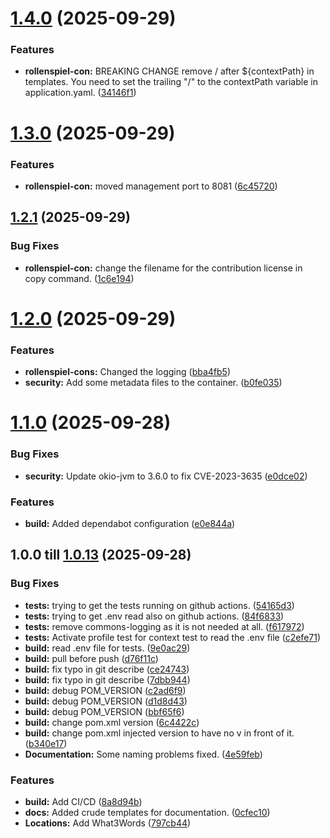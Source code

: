 # [1.4.0](https://github.com/Paladins-Inn/rollenspiel-cons/compare/v1.3.0...v1.4.0) (2025-09-29)


### Features

* **rollenspiel-con:** BREAKING CHANGE remove / after ${contextPath} in templates. You need to set the trailing "/" to the contextPath variable in application.yaml. ([34146f1](https://github.com/Paladins-Inn/rollenspiel-cons/commit/34146f141b7db3fb139ce492288db38548275c3e))

# [1.3.0](https://github.com/Paladins-Inn/rollenspiel-cons/compare/v1.2.1...v1.3.0) (2025-09-29)


### Features

* **rollenspiel-con:** moved management port to 8081 ([6c45720](https://github.com/Paladins-Inn/rollenspiel-cons/commit/6c45720bacdb7f25c83a240ce5f76d461fa0d47f))

## [1.2.1](https://github.com/Paladins-Inn/rollenspiel-cons/compare/v1.2.0...v1.2.1) (2025-09-29)


### Bug Fixes

* **rollenspiel-con:** change the filename for the contribution license in copy command. ([1c6e194](https://github.com/Paladins-Inn/rollenspiel-cons/commit/1c6e19439ce1f2d2ae8439f36c790d9b6db3388c))

# [1.2.0](https://github.com/Paladins-Inn/rollenspiel-cons/compare/v1.1.0...v1.2.0) (2025-09-29)


### Features

* **rollenspiel-cons:** Changed the logging ([bba4fb5](https://github.com/Paladins-Inn/rollenspiel-cons/commit/bba4fb5495ff045a1e0f9b81cc07978cd79b5438))
* **security:** Add some metadata files to the container. ([b0fe035](https://github.com/Paladins-Inn/rollenspiel-cons/commit/b0fe035a9dfd918036496ce0aa582810d9a928a1))

# [1.1.0](https://github.com/Paladins-Inn/rollenspiel-cons/compare/v1.0.13...v1.1.0) (2025-09-28)


### Bug Fixes

* **security:** Update okio-jvm to 3.6.0 to fix CVE-2023-3635 ([e0dce02](https://github.com/Paladins-Inn/rollenspiel-cons/commit/e0dce020db06f3b37dc9533d178c26053e881fbf))


### Features

* **build:** Added dependabot configuration ([e0e844a](https://github.com/Paladins-Inn/rollenspiel-cons/commit/e0e844a4b4fb5aad12b25e00ad0277b822028420))

## 1.0.0 till [1.0.13](https://github.com/Paladins-Inn/rollenspiel-cons/compare/v1.0.0...v1.0.13) (2025-09-28)


### Bug Fixes

* **tests:** trying to get the tests running on github actions. ([54165d3](https://github.com/Paladins-Inn/rollenspiel-cons/commit/54165d30d4e1916477f4bbf46f5d34662206d189))
* **tests:** trying to get .env read also on github actions. ([84f6833](https://github.com/Paladins-Inn/rollenspiel-cons/commit/84f68336f5205bd9f155130c82b5dfac7bd1730a))
* **tests:** remove commons-logging as it is not needed at all. ([f617972](https://github.com/Paladins-Inn/rollenspiel-cons/commit/f61797247e01d26a855761c8f303d23ec4715a55))
* **tests:** Activate profile test for context test to read the .env file ([c2efe71](https://github.com/Paladins-Inn/rollenspiel-cons/commit/c2efe718b3d99b127e1c8f2498526af71e17d2f8))
* **build:** read .env file for tests. ([9e0ac29](https://github.com/Paladins-Inn/rollenspiel-cons/commit/9e0ac29ca323a04f126950bbde6d3b8baae21b2d))
* **build:** pull before push ([d76f11c](https://github.com/Paladins-Inn/rollenspiel-cons/commit/d76f11c940074e5816c99178699e08d7a6c10a38))
* **build:** fix typo in git describe ([ce24743](https://github.com/Paladins-Inn/rollenspiel-cons/commit/ce247433f0ec4029d0820f0c80c91073d5cc68cf))
* **build:** fix typo in git describe ([7dbb944](https://github.com/Paladins-Inn/rollenspiel-cons/commit/7dbb944cb429c9933ec7949ef30732796a3c3e04))
* **build:** debug POM_VERSION ([c2ad6f9](https://github.com/Paladins-Inn/rollenspiel-cons/commit/c2ad6f9ace930d22fb0da5f92cf0870f27e75be0))
* **build:** debug POM_VERSION ([d1d8d43](https://github.com/Paladins-Inn/rollenspiel-cons/commit/d1d8d4383ecd93304e67633b3c93e7452850dcb5))
* **build:** debug POM_VERSION ([bbf65f6](https://github.com/Paladins-Inn/rollenspiel-cons/commit/bbf65f6136b47481c533639a8848d689ea1f4a75))
* **build:** change pom.xml version ([6c4422c](https://github.com/Paladins-Inn/rollenspiel-cons/commit/6c4422c23cd157aecc0bbc1bb61307855639a152))
* **build:** change pom.xml injected version to have no v in front of it. ([b340e17](https://github.com/Paladins-Inn/rollenspiel-cons/commit/b340e1710234b7579e93836589adbc2af100bdca))
* **Documentation:** Some naming problems fixed. ([4e59feb](https://github.com/Paladins-Inn/rollenspiel-cons/commit/4e59feb528b3a8696db96d712ceaeeacb30364cb))


### Features

* **build:** Add CI/CD ([8a8d94b](https://github.com/Paladins-Inn/rollenspiel-cons/commit/8a8d94b580c4306b6b2320e8620101ef29e641e3))
* **docs:** Added crude templates for documentation. ([0cfec10](https://github.com/Paladins-Inn/rollenspiel-cons/commit/0cfec106539a407d870400546904a7c623697cc9))
* **Locations:** Add What3Words ([797cb44](https://github.com/Paladins-Inn/rollenspiel-cons/commit/797cb44ddca7fe9698986809d364af4b2d0b5f3a))
